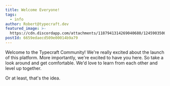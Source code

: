 ```yaml
---
title: Welcome Everyone!
tags:
  - info
author: Robert@typecraft.dev
featured_image: >-
  https://cdn.discordapp.com/attachments/1187941314269040680/1245903500387418215/beene784_A_1980s_lecture_hall_with_a_large_chalkboard._On_it_is_ba6e5d59-85cb-4e89-b94a-c007e65eceb2.png?ex=665a718e&is=6659200e&hm=2a8e7bfe50ea47d63e8d900fb74e18d2411cf8e22111ea801b560935e71a1a9e&
postId: 6659edaecd509e00014b9a79
---
```


Welcome to the Typecraft Community! We're really excited about the launch of this platform. More importantly, we're excited to have you here. So take a look around and get comfortable. We'd love to learn from each other and level up together.

Or at least, that's the idea.
